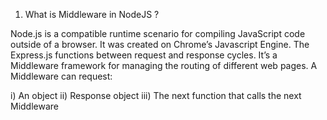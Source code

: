 1. What is Middleware in NodeJS ?

Node.js is a compatible runtime scenario for compiling JavaScript code outside of a browser. It was created on Chrome’s Javascript Engine. The Express.js functions between request and response cycles. It’s a Middleware framework for managing the routing of different web pages. A Middleware can request:

i) An object
ii) Response object
iii) The next function that calls the next Middleware
